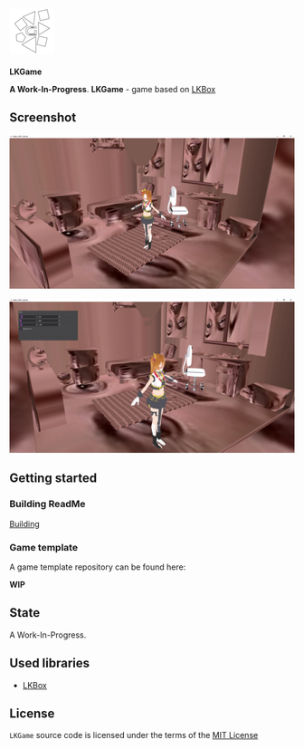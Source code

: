 ##  ![LakoMoor Dev](docs/logo.png) 
**LKGame**

**A Work-In-Progress**. **LKGame** - game based on [LKBox](https://github.com/lakomoordev/lkbox)

## Screenshot

![LKGame](docs/screenshot/first.PNG)

![LKGame](docs/screenshot/second.PNG)

## Getting started
### Building ReadMe
[Building](docs/README.MD)

### Game template
A game template repository can be found here:

**WIP**

## State
A Work-In-Progress.

## Used libraries
* [LKBox](https://github.com/lakomoordev/lkbox)
 
## License

`LKGame` source code is licensed under the terms of the [MIT License](https://github.com/lakomoordev/LKGame/blob/master/LICENSE)
